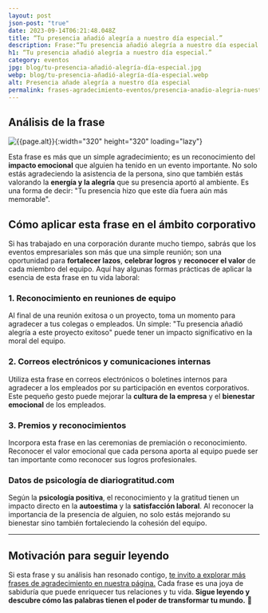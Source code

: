 ```yaml
---
layout: post
json-post: "true"
date: 2023-09-14T06:21:48.048Z
title: “Tu presencia añadió alegría a nuestro día especial.”
description: Frase:“Tu presencia añadió alegría a nuestro día especial.”Aprende cómo una simple frase de agradecimiento puede cambiar la dinámica de tu ambiente laboral.
h1: “Tu presencia añadió alegría a nuestro día especial.”
category: eventos
jpg: blog/tu-presencia-añadió-alegría-día-especial.jpg
webp: blog/tu-presencia-añadió-alegría-día-especial.webp
alt: Presencia añade alegría a nuestro día especial
permalink: frases-agradecimiento-eventos/presencia-anadio-alegria-nuestro-dia-especial
---
```

## Análisis de la frase

![{{page.alt}}]({{site.baseurl}}/img/{{page.webp}}){:width="320" height="320" loading="lazy"}

Esta frase es más que un simple agradecimiento; es un reconocimiento del **impacto emocional** que alguien ha tenido en un evento importante. No solo estás agradeciendo la asistencia de la persona, sino que también estás valorando la **energía y la alegría** que su presencia aportó al ambiente. Es una forma de decir: "Tu presencia hizo que este día fuera aún más memorable".

## Cómo aplicar esta frase en el ámbito corporativo

Si has trabajado en una corporación durante mucho tiempo, sabrás que los eventos empresariales son más que una simple reunión; son una oportunidad para **fortalecer lazos**, **celebrar logros** y **reconocer el valor** de cada miembro del equipo. Aquí hay algunas formas prácticas de aplicar la esencia de esta frase en tu vida laboral:

### 1. Reconocimiento en reuniones de equipo

Al final de una reunión exitosa o un proyecto, toma un momento para agradecer a tus colegas o empleados. Un simple: "Tu presencia añadió alegría a este proyecto exitoso" puede tener un impacto significativo en la moral del equipo.

### 2. Correos electrónicos y comunicaciones internas

Utiliza esta frase en correos electrónicos o boletines internos para agradecer a los empleados por su participación en eventos corporativos. Este pequeño gesto puede mejorar la **cultura de la empresa** y el **bienestar emocional** de los empleados.

### 3. Premios y reconocimientos

Incorpora esta frase en las ceremonias de premiación o reconocimiento. Reconocer el valor emocional que cada persona aporta al equipo puede ser tan importante como reconocer sus logros profesionales.

### Datos de psicología de diariogratitud.com

Según la **psicología positiva**, el reconocimiento y la gratitud tienen un impacto directo en la **autoestima** y la **satisfacción laboral**. Al reconocer la importancia de la presencia de alguien, no solo estás mejorando su bienestar sino también fortaleciendo la cohesión del equipo.

- - -

## Motivación para seguir leyendo

Si esta frase y su análisis han resonado contigo, [te invito a explorar más frases de agradecimiento en nuestra página.](/)
Cada frase es una joya de sabiduría que puede enriquecer tus relaciones y tu vida. **Sigue leyendo y descubre cómo las palabras tienen el poder de transformar tu mundo.** 🌟